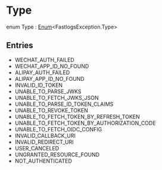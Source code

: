 # Type

enum Type : [Enum](https://kotlinlang.org/api/latest/jvm/stdlib/kotlin/-enum/index.html)&lt;FastlogsException.Type&gt;

## Entries

- WECHAT_AUTH_FAILED
- WECHAT_APP_ID_NO_FOUND
- ALIPAY_AUTH_FAILED
- ALIPAY_APP_ID_NO_FOUND
- INVALID_ID_TOKEN
- UNABLE_TO_PARSE_JWKS
- UNABLE_TO_FETCH_JWKS_JSON
- UNABLE_TO_PARSE_ID_TOKEN_CLAIMS
- UNABLE_TO_REVOKE_TOKEN
- UNABLE_TO_FETCH_TOKEN_BY_REFRESH_TOKEN
- UNABLE_TO_FETCH_TOKEN_BY_AUTHORIZATION_CODE
- UNABLE_TO_FETCH_OIDC_CONFIG
- INVALID_CALLBACK_URI
- INVALID_REDIRECT_URI
- USER_CANCELED
- UNGRANTED_RESOURCE_FOUND
- NOT_AUTHENTICATED
